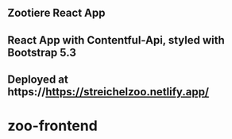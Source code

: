 ## Zootiere React App

## React App with Contentful-Api, styled with Bootstrap 5.3
## Deployed at https://https://streichelzoo.netlify.app/
# zoo-frontend
